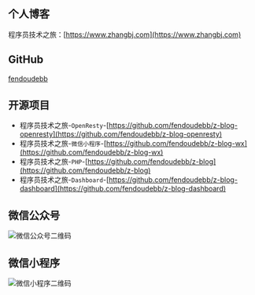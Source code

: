 ## 个人博客

程序员技术之旅：[https://www.zhangbj.com](https://www.zhangbj.com)

## GitHub

[fendoudebb](https://github.com/fendoudebb)

## 开源项目

- 程序员技术之旅-`OpenResty`-[https://github.com/fendoudebb/z-blog-openresty](https://github.com/fendoudebb/z-blog-openresty)
- 程序员技术之旅-`微信小程序`-[https://github.com/fendoudebb/z-blog-wx](https://github.com/fendoudebb/z-blog-wx)
- 程序员技术之旅-`PHP`-[https://github.com/fendoudebb/z-blog](https://github.com/fendoudebb/z-blog)
- 程序员技术之旅-`Dashboard`-[https://github.com/fendoudebb/z-blog-dashboard](https://github.com/fendoudebb/z-blog-dashboard)

## 微信公众号

![微信公众号二维码](https://www.zhangbj.com/uploads/img/20200203/331b1f86191e64b67759ad369f657246.jpg)

## 微信小程序

![微信小程序二维码](https://www.zhangbj.com/uploads/img/20200203/b066b626c34c9ca6a74a822120e082e4.jpg)
